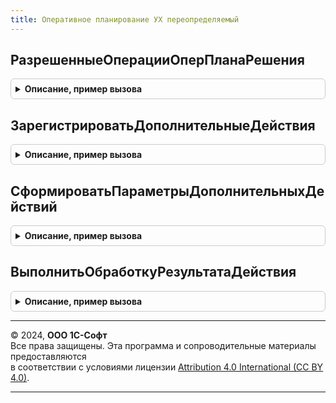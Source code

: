```yaml
---
title: Оперативное планирование УХ переопределяемый
---
```



## РазрешенныеОперацииОперПланаРешения
<details style="margin: 1em 0; padding: 0.5em; border: 1px solid #ccc; border-radius: 6px;">

<summary style="font-weight: bold; cursor: pointer;">Описание, пример вызова</summary>

```bsl

// Процедура корректирует доступные виды операций документ ОперативныйПлан для текущего решения
Процедура РазрешенныеОперацииОперПланаРешения(ВидБюджета, ВидыОпераций) Экспорт
```

Пример вызова
```bsl
ОперативноеПланированиеУХПереопределяемый.РазрешенныеОперацииОперПланаРешения(ВидБюджета, ВидыОпераций) 
```
</details>

## ЗарегистрироватьДополнительныеДействия
<details style="margin: 1em 0; padding: 0.5em; border: 1px solid #ccc; border-radius: 6px;">

<summary style="font-weight: bold; cursor: pointer;">Описание, пример вызова</summary>

```bsl

Процедура ЗарегистрироватьДополнительныеДействия(ОписаниеКТ) Экспорт
```

Пример вызова
```bsl
ОперативноеПланированиеУХПереопределяемый.ЗарегистрироватьДополнительныеДействия(ОписаниеКТ) 
```
</details>

## СформироватьПараметрыДополнительныхДействий
<details style="margin: 1em 0; padding: 0.5em; border: 1px solid #ccc; border-radius: 6px;">

<summary style="font-weight: bold; cursor: pointer;">Описание, пример вызова</summary>

```bsl

Функция СформироватьПараметрыДополнительныхДействий(ОписаниеКТ, Форма, ИмяДополнительногоДействия) Экспорт
```

Пример вызова
```bsl
Результат = ОперативноеПланированиеУХПереопределяемый.СформироватьПараметрыДополнительныхДействий(ОписаниеКТ, Форма, ИмяДополнительногоДействия) 
```
</details>

## ВыполнитьОбработкуРезультатаДействия
<details style="margin: 1em 0; padding: 0.5em; border: 1px solid #ccc; border-radius: 6px;">

<summary style="font-weight: bold; cursor: pointer;">Описание, пример вызова</summary>

```bsl

Функция ВыполнитьОбработкуРезультатаДействия(ОписаниеКТ, Форма, ИмяДополнительногоДействия, Параметры, РезультатДействия, ДанныеКЗагрузке) Экспорт
```

Пример вызова
```bsl
Результат = ОперативноеПланированиеУХПереопределяемый.ВыполнитьОбработкуРезультатаДействия(ОписаниеКТ, Форма, ИмяДополнительногоДействия, Параметры, РезультатДействия, ДанныеКЗагрузке) 
```
</details>

---

© 2024, **ООО 1С-Софт**  
Все права защищены. Эта программа и сопроводительные материалы предоставляются  
в соответствии с условиями лицензии [Attribution 4.0 International (CC BY 4.0)](https://creativecommons.org/licenses/by/4.0/legalcode).

---
